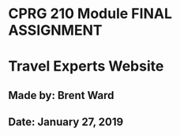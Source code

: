# CPRG 210 Module FINAL ASSIGNMENT
# Travel Experts Website

## Made by: Brent Ward 
## Date: January 27, 2019
